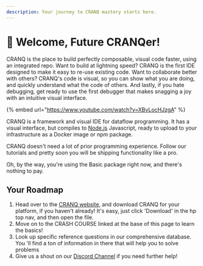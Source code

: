 ```yaml
---
description: Your journey to CRANQ mastery starts here.
---
```


# 👋 Welcome, Future CRANQer!

CRANQ is the place to build perfectly composable, visual code faster, using an integrated repo.  Want to build at lightning speed? CRANQ is the first IDE designed to make it easy to re-use existing code.  Want to collaborate better with others? CRANQ's code is visual, so you can show what you are doing, and quickly understand what the code of others.  And lastly, if you hate debugging, get ready to use the first debugger that makes snagging a joy with an intuitive visual interface.

{% embed url="https://www.youtube.com/watch?v=XBvLocHJzgA" %}

CRANQ is a framework and visual IDE for dataflow programming. It has a visual interface, but compiles to  [Node.js](https://nodejs.org/) Javascript, ready to upload to your infrastructure as a Docker image or npm package.&#x20;

CRANQ doesn't need a lot of prior programming experience. Follow our tutorials and pretty soon you will be shipping functionality like a pro.

Oh, by the way, you're using the Basic package right now, and there's nothing to pay.

## Your Roadmap

1. Head over to the [CRANQ website](https://cranq.io), and download CRANQ for your platform, if you haven't already! It's easy, just click 'Download' in the hp top nav, and then open the file.
2. Move on to the CRASH COURSE linked at the base of this page to learn the basics!
3. Look up specific reference questions in our comprehensive database. You 'll find a ton of information in there that will help you to solve problems
4. Give us a shout on our [Discord Channel](https://discord.gg/UgsjNtZW65) if you need further help!
